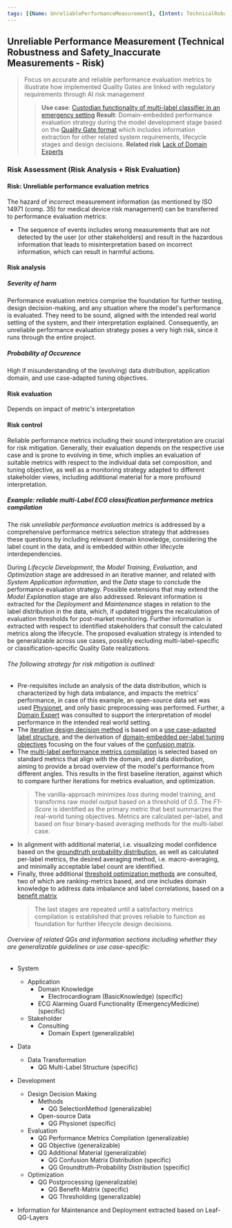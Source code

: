 ```yaml
---
tags: [{Name: UnreliablePerformanceMeasurement}, {Intent: TechnicalRobustnessSafety_Risk}, {Applicability: Accuracy}, {Usage Example: EmergencyMedicine_Electrocardiogram}]
---
```


## Unreliable Performance Measurement (Technical Robustness and Safety_Inaccurate Measurements - Risk)
> Focus on accurate and reliable performance evaluation metrics to illustrate how implemented Quality Gates are linked with regulatory requirements through AI risk management
>> **Use case**: [Custodian functionality of multi-label classifier in an emergency setting](../../../../1_System/Application/example_ECGAlarmingGuardFunctionality_(EmergencyMedicine).md)
>> **Result**: Domain-embedded performance evaluation strategy during the model development stage based on the [Quality Gate format](../../../../../templates/Template_LeafQG.md) which includes information extraction for other related system requirements, lifecycle stages and design decisions.
>> **Related risk** [Lack of Domain Experts](../../DiversityNon-DiscriminationFairness/StakeholderParticipation/LackofDomainExpertsCollaborationMechanisms.md)

### Risk Assessment (Risk Analysis + Risk Evaluation) 

#### Risk: Unreliable performance evaluation metrics

The hazard of incorrect measurement information (as mentioned by ISO 14971 (comp. 35) for medical device risk management) can be transferred to performance evaluation metrics:
- The sequence of events includes wrong measurements that are not detected by the user (or other stakeholders) and result in the hazardous information that leads to misinterpretation based on incorrect information, which can result in harmful actions.

#### Risk analysis

##### Severity of harm
Performance evaluation metrics comprise the foundation for further testing, design decision-making, and any situation where the model's performance is evaluated. They need to be sound, aligned with the intended real world setting of the system, and their interpretation explained. Consequently, an unreliable performance evaluation strategy poses a very high risk, since it runs through the entire project.

##### Probability of Occurence
High if misunderstanding of the (evolving) data distribution, application domain, and use case-adapted tuning objectives.


#### Risk evaluation
Depends on impact of metric's interpretation

#### Risk control

Reliable performance metrics including their sound interpretation are crucial for risk mitigation. Generally, their evaluation depends on the respective use case and is prone to evolving in time, which implies an evaluation of suitable metrics with respect to the individual data set composition, and tuning objective, as well as a monitoring strategy adapted to different stakeholder views, including additional material for a more profound interpretation.


##### Example: reliable multi-Label ECG classification performance metrics compilation
The risk *unreliable performance evaluation metrics* is addressed by a comprehensive performance metrics selection strategy that addresses these questions by including relevant domain knowledge, considering the label count in the data, and is embedded within other lifecycle interdependencies.

During *Lifecycle Development*, the *Model Training*, *Evaluation*, and *Optimization* stage are addressed in an iterative manner, and related with *System Application information*, and the *Data* stage to conclude the performance evaluation strategy. Possible extensions that may extend the *Model Explanation* stage are also addressed.
Relevant information is extracted for the *Deployment* and *Maintenance* stages in relation to the label distribution in the data, which, if updated triggers the recalculation of evaluation thresholds for post-market monitoring. Further information is extracted with respect to identified stakeholders that consult the calculated metrics along the lifecycle.
The proposed evaluation strategy is intended to be generalizable across use cases, possibly excluding multi-label-specific or classification-specific Quality Gate realizations.

###### The following strategy for risk mitigation is outlined:

- Pre-requisites include an analysis of the data distribution, which is characterized by high data imbalance, and impacts the metrics' performance, in case of this example, an open-source data set was used [Physionet](../../../../2_Lifecycle/2_Development/0_DesignDecisionMaking/OpenSource_Data/QG_Physionet_(MultiLabelECG).md), and only basic preprocessing was performed.
Further, a [Domain Expert](../../../../1_System/Stakeholder/2_Consulting/DomainExpert_(ConsultingStakeholder).md) was consulted to support the interpretation of model performance in the intended real world setting.
- The [iterative design decision method](../../../../2_Lifecycle/2_Development/0_DesignDecisionMaking/Methods/QG_SelectionMethod_(DesignDecisionMaking).md) is based on a [use case-adapted label structure](../../../../2_Lifecycle/1_Data/2_Utilization/2_Preprocessing/2_Transformation/QG_LabelStructure_(MultiLabelClassificationPreprocessing).md), and the derivation of [domain-embedded per-label tuning objectives](../../../../2_Lifecycle/2_Development/2_Model_Evaluation/PerformanceMetrics/QG_Objective_(MultiLabelClassification).md) focusing on the four values of the [confusion matrix](../../../../2_Lifecycle/2_Development/2_Model_Evaluation/PerformanceMetrics/AdditionalMaterial/QG_ConfusionMatrix_(ClassificationPerformanceMetrics).md).
- The [multi-label performance metrics compilation](../../../../2_Lifecycle/2_Development/2_Model_Evaluation/PerformanceMetrics/QG_PerformanceMetricsCompilation_(MultiLabelClassification).md) is selected based on standard metrics that align with the domain, and data distribution, aiming to provide a broad overview of the model's performance from different angles. This results in the first baseline iteration, against which to compare further iterations for metrics evaluation, and optimization.
    > The vanilla-approach minimizes *loss* during model training, and transforms raw model output based on a threshold of *0.5*. The *F1-Score* is identified as the primary metric that best summarizes the real-world tuning objectives. Metrics are calculated per-label, and based on four binary-based averaging methods for the multi-label case.
- In alignment with additional material, i.e. visualizing model confidence based on the [groundtruth probability distribution](../../../../2_Lifecycle/2_Development/2_Model_Evaluation/PerformanceMetrics/AdditionalMaterial/QG_GroundtruthProbabilityDistribution_(ClassificationPerformanceMetrics).md), as well as calculated per-label metrics, the desired averaging method, i.e. macro-averaging, and minimally acceptable label count are identified.
- Finally, three additional [threshold optimization methods](../../../../2_Lifecycle/2_Development/3_Model_Optimization/PostProcessing/QG_Thresholding_(ClassificationPerformanceMetrics).md) are consulted, two of which are ranking-metrics based, and one includes domain knowledge to address data imbalance and label correlations, based on a [benefit matrix](../../../../2_Lifecycle/2_Development/3_Model_Optimization/PostProcessing/QG_BenefitMatrix_(MultiLabelClassification).md)
    > The last stages are repeated until a satisfactory metrics compilation is established that proves reliable to function as foundation for further lifecycle design decisions.

###### Overview of related QGs and information sections including whether they are generalizable guidelines or use case-specific:

- System
    - Application
        - Domain Knowledge
            - Electrocardiogram (BasicKnowledge)  (specific)
        - ECG Alarming Guard Functionality (EmergencyMedicine)  (specific)
    - Stakeholder
        - Consulting
            - Domain Expert (generalizable)

- Data
    - Data Transformation
        - QG Multi-Label Structure (specific)

- Development 
    - Design Decision Making
        - Methods
            - QG SelectionMethod (generalizable)
        - Open-source Data
            - QG Physionet (specific)
    - Evaluation
        - QG Performance Metrics Compilation (generalizable)
        - QG Objective (generalizable)
        - QG Additional Material (generalizable)
            - QG Confusion Matrix Distribution (specific)
            - QG Groundtruth-Probability Distribution  (specific)
    - Optimization
        - QG Postprocessing (generalizable)
            - QG Benefit-Matrix (specific)
            - QG Thresholding (generalizable)

- Information for Maintenance and Deployment extracted based on Leaf-QG-Layers
<br>
